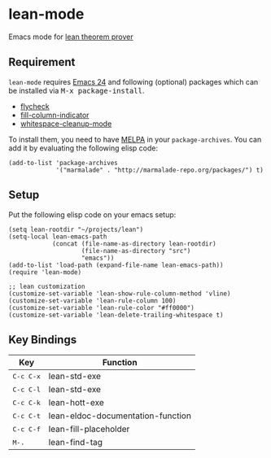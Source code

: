lean-mode
=========

Emacs mode for [lean theorem prover][lean]

[lean]: https://github.com/leanprover/lean

Requirement
-----------

``lean-mode`` requires [Emacs 24][emacs24] and following (optional)
packages which can be installed via <kbd>M-x package-install</kbd>.

 - [flycheck][flycheck]
 - [fill-column-indicator][fci]
 - [whitespace-cleanup-mode][wcm]

To install them, you need to have [MELPA][MELPA] in your
``package-archives``. You can add it by evaluating the following elisp
code:

```elisp
(add-to-list 'package-archives
             '("marmalade" . "http://marmalade-repo.org/packages/") t)
```

[emacs24]: http://www.gnu.org/software/emacs/
[flycheck]: http://flycheck.readthedocs.org/en/latest/
[fci]: https://github.com/alpaker/Fill-Column-Indicator
[wcm]: https://github.com/purcell/whitespace-cleanup-mode
[MELPA]: http://melpa.milkbox.net/

Setup
-----

Put the following elisp code on your emacs setup:

```elisp
(setq lean-rootdir "~/projects/lean")
(setq-local lean-emacs-path
            (concat (file-name-as-directory lean-rootdir)
                    (file-name-as-directory "src")
                    "emacs"))
(add-to-list 'load-path (expand-file-name lean-emacs-path))
(require 'lean-mode)

;; lean customization
(customize-set-variable 'lean-show-rule-column-method 'vline)
(customize-set-variable 'lean-rule-column 100)
(customize-set-variable 'lean-rule-color "#ff0000")
(customize-set-variable 'lean-delete-trailing-whitespace t)
```

Key Bindings
------------

|Key                | Function                          |
|-------------------|-----------------------------------|
|<kbd>C-c C-x</kbd> | lean-std-exe                      |
|<kbd>C-c C-l</kbd> | lean-std-exe                      |
|<kbd>C-c C-k</kbd> | lean-hott-exe                     |
|<kbd>C-c C-t</kbd> | lean-eldoc-documentation-function |
|<kbd>C-c C-f</kbd> | lean-fill-placeholder             |
|<kbd>M-.</kbd>     | lean-find-tag                     |
